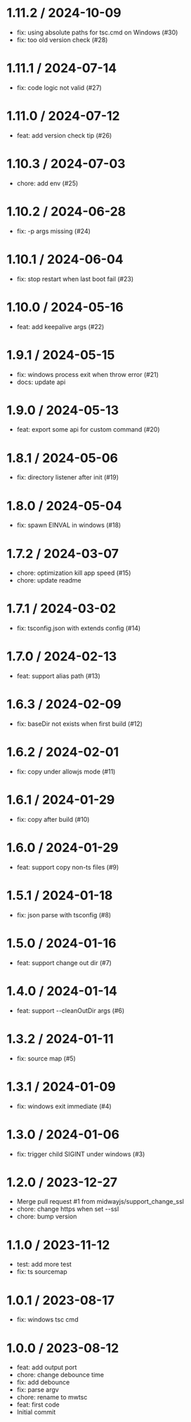 
1.11.2 / 2024-10-09
===================

  * fix: using absolute paths for tsc.cmd on Windows (#30)
  * fix: too old version check (#28)

1.11.1 / 2024-07-14
===================

  * fix: code logic not valid (#27)

1.11.0 / 2024-07-12
===================

  * feat: add version check tip (#26)

1.10.3 / 2024-07-03
===================

  * chore: add env (#25)

1.10.2 / 2024-06-28
===================

  * fix: -p args missing (#24)

1.10.1 / 2024-06-04
===================

  * fix: stop restart when last boot fail (#23)

1.10.0 / 2024-05-16
===================

  * feat: add keepalive args (#22)

1.9.1 / 2024-05-15
==================

  * fix: windows process exit when throw error (#21)
  * docs: update api

1.9.0 / 2024-05-13
==================

  * feat: export some api for custom command (#20)

1.8.1 / 2024-05-06
==================

  * fix: directory listener after init (#19)

1.8.0 / 2024-05-04
==================

  * fix: spawn EINVAL in windows (#18)

1.7.2 / 2024-03-07
==================

  * chore: optimization kill app speed (#15)
  * chore: update readme

1.7.1 / 2024-03-02
==================

  * fix: tsconfig.json with extends config (#14)

1.7.0 / 2024-02-13
==================

  * feat: support alias path (#13)

1.6.3 / 2024-02-09
==================

  * fix: baseDir not exists when first build (#12)

1.6.2 / 2024-02-01
==================

  * fix: copy under allowjs mode (#11)


1.6.1 / 2024-01-29
==================

  * fix: copy after build (#10)

1.6.0 / 2024-01-29
==================

  * feat: support copy non-ts files (#9)

1.5.1 / 2024-01-18
==================

  * fix: json parse with tsconfig (#8)

1.5.0 / 2024-01-16
==================

  * feat: support change out dir (#7)

1.4.0 / 2024-01-14
==================

  * feat: support --cleanOutDir args (#6)

1.3.2 / 2024-01-11
==================

  * fix: source map (#5)

1.3.1 / 2024-01-09
==================

  * fix: windows exit immediate (#4)

1.3.0 / 2024-01-06
==================

  * fix: trigger child SIGINT under windows (#3)

1.2.0 / 2023-12-27
==================

  * Merge pull request #1 from midwayjs/support_change_ssl
  * chore: change https when set --ssl
  * chore: bump version

1.1.0 / 2023-11-12
==================

  * test: add more test
  * fix: ts sourcemap

1.0.1 / 2023-08-17
==================

  * fix: windows tsc cmd

1.0.0 / 2023-08-12
==================

  * feat: add output port
  * chore: change debounce time
  * fix: add debounce
  * fix: parse argv
  * chore: rename to mwtsc
  * feat: first code
  * Initial commit
